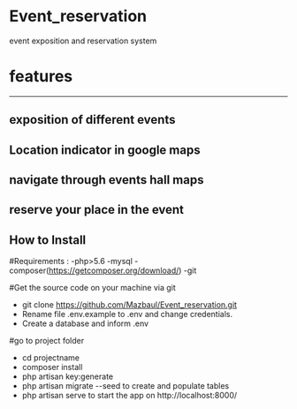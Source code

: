 # Event_reservation
event exposition and reservation system
# features
---------------
exposition of different events
-------
Location indicator in google maps
------
navigate through events hall maps
------
reserve your place in the event
-----
## How to Install

#Requirements :
-php>5.6
-mysql
-composer(https://getcomposer.org/download/)
-git

 #Get the source code on your machine via git
 - git clone https://github.com/Mazbaul/Event_reservation.git
 - Rename file .env.example to .env and change credentials.
 - Create a database and inform .env

 #go to project folder
- cd projectname
- composer install
- php artisan key:generate
- php artisan migrate --seed to create and      populate tables
- php artisan serve to start the app on http://localhost:8000/
